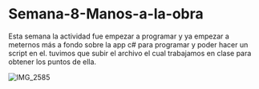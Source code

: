 # Semana-8-Manos-a-la-obra
Esta semana la actividad fue empezar a programar y ya empezar a meternos más a fondo sobre la app c# para programar y poder hacer un script en el. tuvimos que subir el archivo el cual trabajamos en clase para obtener los puntos de ella.

![IMG_2585](https://github.com/AAAP1234/Semana-8-Manos-a-la-obra/assets/169021861/beb66b53-3e1b-4203-b840-fe387e081baf)
